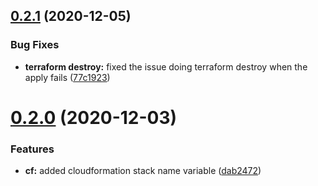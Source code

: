 ## [0.2.1](https://github.com/DanielRDias/terraform-aws-dedicated-host/compare/v0.2.0...v0.2.1) (2020-12-05)


### Bug Fixes

* **terraform destroy:** fixed the issue doing terraform destroy when the apply fails ([77c1923](https://github.com/DanielRDias/terraform-aws-dedicated-host/commit/77c19234d4b11a8aa5061e7d857c2ad38821ed54))

# [0.2.0](https://github.com/DanielRDias/terraform-aws-dedicated-host/compare/v0.1.0...v0.2.0) (2020-12-03)


### Features

* **cf:** added cloudformation stack name variable ([dab2472](https://github.com/DanielRDias/terraform-aws-dedicated-host/commit/dab24729ef5e3d8766a1f84f7362493dc952110f))
